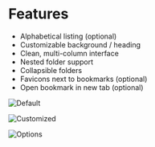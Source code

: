 # Features
* Alphabetical listing (optional)
* Customizable background / heading
* Clean, multi-column interface
* Nested folder support
* Collapsible folders
* Favicons next to bookmarks (optional)
* Open bookmark in new tab (optional)

![Default](http://i.imgur.com/ykpjgBs.png)

![Customized](http://i.imgur.com/xHl7973.png)

![Options](http://i.imgur.com/mu1Tqsh.png)